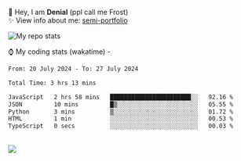 🤚 Hey, I am **Denial** (ppl call me Frost)  
✨ View info about me: [semi-portfolio](https://frostx.is-a.dev)

<img alt="My repo stats" src="https://github-readme-stats.vercel.app/api?username=FrostX-Official&show_icons=true&theme=radical">

⌚ My coding stats (wakatime) -

<!--START_SECTION:waka-->

```txt
From: 20 July 2024 - To: 27 July 2024

Total Time: 3 hrs 13 mins

JavaScript   2 hrs 58 mins   ███████████████████████░░   92.16 %
JSON         10 mins         █▒░░░░░░░░░░░░░░░░░░░░░░░   05.55 %
Python       3 mins          ▒░░░░░░░░░░░░░░░░░░░░░░░░   01.72 %
HTML         1 min           ░░░░░░░░░░░░░░░░░░░░░░░░░   00.53 %
TypeScript   0 secs          ░░░░░░░░░░░░░░░░░░░░░░░░░   00.03 %
```

<!--END_SECTION:waka-->
<br>
<img src="https://spotify-github-profile.vercel.app/api/view.svg?uid=31srkkuzzvig3lqyqlakxnoqfz6y&cover_image=true&theme=default&show_offline=true&background_color=0d1117&interchange=false&bar_color=7024ff">
